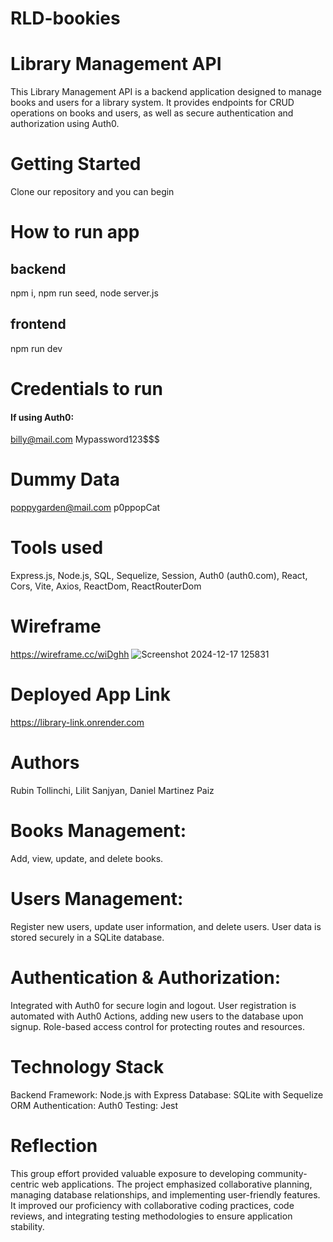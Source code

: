 # RLD-bookies

# Library Management API

This Library Management API is a backend application designed to manage books and users for a library system. It provides endpoints for CRUD operations on books and users, as well as secure authentication and authorization using Auth0.

# Getting Started

Clone our repository and you can begin

# How to run app
## backend
npm i,
npm run seed,
node server.js

## frontend
npm run dev

# Credentials to run

#### If using Auth0:

billy@mail.com
Mypassword123$$$

# Dummy Data

poppygarden@mail.com
p0ppopCat

# Tools used

Express.js, Node.js, SQL, Sequelize, Session, Auth0 (auth0.com), React, Cors, Vite, Axios, ReactDom, ReactRouterDom

# Wireframe

https://wireframe.cc/wiDghh
![Screenshot 2024-12-17 125831](https://github.com/user-attachments/assets/c1a5b717-3497-4dee-99fe-0548e82c302f)

# Deployed App Link

https://library-link.onrender.com

# Authors

Rubin Tollinchi, Lilit Sanjyan, Daniel Martinez Paiz

# Books Management:

Add, view, update, and delete books.

# Users Management:

Register new users, update user information, and delete users.
User data is stored securely in a SQLite database.

# Authentication & Authorization:

Integrated with Auth0 for secure login and logout.
User registration is automated with Auth0 Actions, adding new users to the database upon signup.
Role-based access control for protecting routes and resources.

# Technology Stack

Backend Framework: Node.js with Express
Database: SQLite with Sequelize ORM
Authentication: Auth0
Testing: Jest

# Reflection

This group effort provided valuable exposure to developing community-centric web applications. The project emphasized collaborative planning, managing database relationships, and implementing user-friendly features. It improved our proficiency with collaborative coding practices, code reviews, and integrating testing methodologies to ensure application stability.
